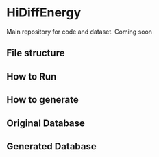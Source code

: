 # HiDiffEnergy

Main repository for code and dataset. Coming soon

## File structure

## How to Run

## How to generate

## Original Database

## Generated Database

